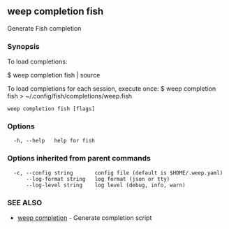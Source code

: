 ## weep completion fish

Generate Fish completion

### Synopsis

To load completions:

$ weep completion fish | source

To load completions for each session, execute once:
$ weep completion fish > ~/.config/fish/completions/weep.fish


```
weep completion fish [flags]
```

### Options

```
  -h, --help   help for fish
```

### Options inherited from parent commands

```
  -c, --config string       config file (default is $HOME/.weep.yaml)
      --log-format string   log format (json or tty)
      --log-level string    log level (debug, info, warn)
```

### SEE ALSO

* [weep completion](weep_completion.md)	 - Generate completion script

